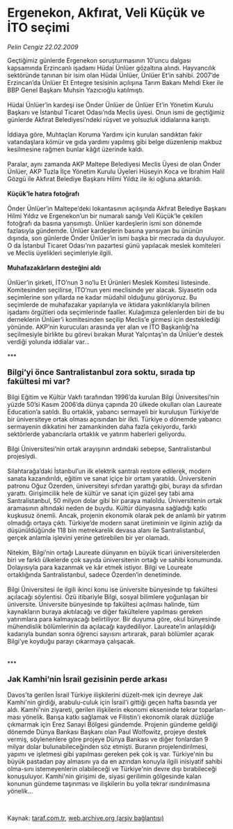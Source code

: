 # Ergenekon, Akfırat, Veli Küçük ve İTO seçimi

*Pelin Cengiz 22.02.2009*

<div class="taraf_structure_2col_1zq">
<div class="margen_n">



 <p>Geçtiğimiz günlerde Ergenekon soruşturmasının 10’uncu dalgası kapsamında Erzincanlı işadamı Hüdai Ünlüer gözaltına alındı. Hayvancılık sektöründe tanınan bir isim olan Hüdai Ünlüer, Ünlüer Et’in sahibi. 2007’de Erzincan’da Ünlüer Et Entegre tesisinin açılışına Tarım Bakanı Mehdi Eker ile BBP Genel Başkanı Muhsin Yazıcıoğlu katılmıştı. <br/><br/>Hüdai Ünlüer’in kardeşi ise Önder Ünlüer de Ünlüer Et’in Yönetim Kurulu Başkanı ve İstanbul Ticaret Odası’nda Meclis üyesi. Onun ismi de geçtiğimiz günlerde Akfırat Belediyesi’ndeki rüşvet ve yolsuzluk iddialarına karıştı. <br/><br/>İddiaya göre, Muhtaçları Koruma Yardımı için kurulan sandıktan fakir vatandaşlara kömür ve gıda yardımı yapılmış gibi belge düzenlenip makbuz kesilmesine rağmen bunlar kâğıt üzerinde kaldı. <br/><br/>Paralar, aynı zamanda AKP Maltepe Belediyesi Meclis Üyesi de olan Önder Ünlüer, AKP Tuzla İlçe Yönetim Kurulu Üyeleri Hüseyin Koca ve İbrahim Halil Gözgü ile Akfırat Belediye Başkanı Hilmi Yıldız ile iki oğluna aktarıldı. <b><br/><br/>Küçük’le hatıra fotoğrafı</b> <br/><br/>Önder Ünlüer’in Maltepe’deki lokantasının açılışında Akfırat Belediye Başkanı Hilmi Yıldız ve Ergenekon’un bir numaralı sanığı Veli Küçük’le çekilen fotoğrafı da basına yansımıştı. Ünlüer kardeşlerin ismi son dönemde fazlasıyla gündemde. Ünlüer kardeşlerin basına yansıyan bu ününün dışında, son günlerde Önder Ünlüer’in ismi başka bir mecrada da duyuluyor. O da İstanbul Ticaret Odası’nın pazartesi günü yapılacak meslek komiteleri ve Meclis üyelikleri seçimleriyle ilgili. <b><br/><br/>Muhafazakârların desteğini aldı</b> <br/><br/>Ünlüer’in şirketi, İTO’nun 3 no’lu Et Ürünleri Meslek Komitesi listesinde. Komitesinden seçilirse, İTO’nun yeni meclisinde yer alacak. Siyasetin oda seçimlerine son yıllarda ne kadar müdahil olduğunu görüyoruz. Bu seçimlerde de muhafazakar yapılarıyla ve iktidara yakınlıklarıyla bilinen işadamı örgütleri oda seçimlerinde faaller. Kulağımıza gelenlerden biri de bu derneklerin Ünlüer’i komitesinden seçilip Meclis’e girmesi için desteklediği yönünde. AKP’nin kurucuları arasında yer alan ve İTO Başkanlığı’na seçilmesiyle birlikte bu görevi bırakan Murat Yalçıntaş’ın da Ünlüer’e destek verdiği yolunda iddialar var... <br/><br/>*** <b><br/><br/><font size="4">Bilgi’yi önce Santralistanbul zora soktu, sırada tıp fakültesi mi var?</font></b> <br/><br/>Bilgi Eğitim ve Kültür Vakfı tarafından 1996’da kurulan Bilgi Üniversitesi’nin yüzde 50’si Kasım 2006’da dünya çapında 20 ülkede okulları olan Laureate Education’a satıldı. Bu ortaklık, yabancı sermayeli bir kuruluşun Türkiye’de bir üniversiteye ortak olması açısından bir ilkti. Türkiye o dönemde yabancı sermayenin dikkatini her zamankinden daha fazla çekiyordu, farklı sektörlerde yabancılarla ortaklık ve yatırım haberleri geliyordu. <br/><br/>Bilgi Üniversitesi’nin ortak arayışının ardındaki sebepse, Santralistanbul projesiydi. <br/><br/>Silahtarağa’daki İstanbul’un ilk elektrik santralı restore edilerek, modern sanata kazandırıldı, eğitim ve sanat içiçe bir ortam yaratıldı. Üniversitenin patronu Oğuz Özerden, üniversiteyi sıfırdan yarattığı gibi, burayı da sıfırdan yarattı. Girişimcilik hele de kültür ve sanat için güzel şey tabi ama Santralistanbul, 50 milyon dolar gibi bir paraya maloldu. Üniversitenin ortak aramasının altındaki neden de buydu. Kültür dünyasına sağladığı katkı kuşkusuz önemli. Ancak, projenin ekonomik olarak pek de anlamlı bir yatırım olmadığı ortaya çıktı. Türkiye’de modern sanat üretiminin ve ilginin azlığı da düşünüldüğünde 118 bin metrekarelik devasa alanı ile Santralistanbul, gerçek anlamla işlevini yerine getirebilen bir yer olamadı. <br/><br/>Nitekim, Bilgi’nin ortağı Laureate dünyanın en büyük ticari üniversitelerden biri ve farklı ülkelerde çok sayıda üniversitenin ortağı ve sahibi konumunda. Dolayısıyla para kazanmak ve kâr etmek istiyor. Bilgi ve Loureate ortaklığında Santralistanbul, sadece Özerden’in denetiminde. <br/><br/>Bilgi Üniversitesi ile ilgili ikinci konu ise üniversite bünyesinde tıp fakültesi açılacağı söylentisi. Özü itibariyle Bilgi, sosyal bilimlere yoğunlaşan bir üniversite. Üniversite bünyesinde tıp fakültesi açılması halinde, tüm kaynakların buraya akıtılacağı ve diğer fakültelere yapılması gereken yatırımlara para kalmayacağı belirtiliyor. Bir duyuma göre, okul bünyesinde mühendislik bölümlerinin da açılacağı kaydediliyor. Laureate’in anlaşıldığı kadarıyla bundan sonra öğrenci sayısını artırarak, paralı bölümler açarak Bilgi’ye koyduğu parayı çıkarmaya çalışacak.<br/><br/><br/>*** <b><br/><br/><font size="4">Jak Kamhi’nin İsrail gezisinin perde arkası</font></b> <br/><br/>Davos'ta gerilen İsrail Türkiye ilişkilerini düzelt-mek için devreye Jak Kamhi'nin girdiği, arabulu-culuk için İsrail'i gittiği geçen hafta basında yer aldı. Kamhi'nin ziyareti, gerilen ilişkilerin ekonomi ekseninde tekrar toparlan-ması yönelik. Barışa katkı sağlamak ve Filistin'i ekonomik olarak düzlüğe çıkmarmak için Erez Sanayi Bölgesi gündemde. Projenin gündeme geldiği dönemde Dünya Bankası Başkanı olan Paul Wolfowitz, projeye destek vermiş, söylenenlere göre projeye Dünya Bankası ve diğer fonlardan 9 milyar dolar bulunabileceğinden söz etmişti. Buranın projelendirilmesi, yapımı ve işletmesi gibi yapılması gereken pek çok iş var. Türkiye'nin bu büyük pastadan pay almasını ya da en azından konuyla ilgili inisiyatif sahibi olma-sını istemeyenlerin olabileceği ve Türkiye'nin devre dışı bırabileceği konuşuluyor. Kamhi'nin girişimi de, siyasi gerilimin gölgesinde kalan konunun gündeme taşınması ve ilişkilerin bu yolla tekrar ısındırılmasına yönelik...</p>

<br/>


<div id="taraf_not">
</div>

</div>


</div>

Kaynak: [taraf.com.tr](http://www.taraf.com.tr:80/makale/4147.htm), [web.archive.org (arşiv bağlantısı)](http://web.archive.org/web/20090409030058/http://www.taraf.com.tr:80/makale/4147.htm)
